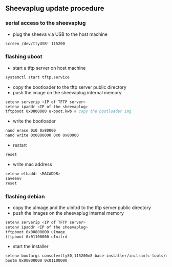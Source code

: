 ## Sheevaplug update procedure

### serial access to the sheevaplug
- plug the sheeva via USB to the host machine
```bash
screen /dev/ttyUSB* 115200
```

### flashing uboot
- start a tftp server on host machine
```bash
systemctl start tftp.service
```
- copy the bootloader to the tftp server public directory
- push the image on the sheevaplug internal memory
```bash
setenv serverip <IP of TFTP server>
setenv ipaddr <IP of the sheevaplug>  
tftpboot 0x0800000 u-boot.kwb # copy the bootloader img
```

- write the bootloader
```bash
nand erase 0x0 0x80000  
nand write 0x0800000 0x0 0x80000  
```

- restart
```bash
reset  
```

- write mac address
```bash
setenv ethaddr <MACADDR>  
saveenv  
reset 
```

### flashing debian
- copy the uImage and the uInitrd to the tftp server public directory
- push the images on the sheevaplug internal memory
```bash
setenv serverip <IP of TFTP server>  
setenv ipaddr <IP of the sheevaplug>    
tftpboot 0x00800000 uImage  
tftpboot 0x01100000 uInitrd  
```

 - start the installer
```bash
setenv bootargs console=ttyS0,115200n8 base-installer/initramfs-tools/driver-policy=most  
bootm 0x00800000 0x01100000
```
